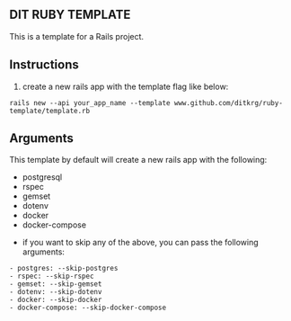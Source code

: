 ## DIT RUBY TEMPLATE
This is a template for a Rails project.

## Instructions
1. create a new rails app with the template flag like below:
```
rails new --api your_app_name --template www.github.com/ditkrg/ruby-template/template.rb

```

## Arguments
This template by default will create a new rails app with the following:
- postgresql
- rspec
- gemset
- dotenv
- docker
- docker-compose

* if you want to skip any of the above, you can pass the following arguments:
```
- postgres: --skip-postgres
- rspec: --skip-rspec
- gemset: --skip-gemset
- dotenv: --skip-dotenv
- docker: --skip-docker
- docker-compose: --skip-docker-compose
```
